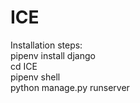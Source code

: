 # ICE
Installation steps:<br />
pipenv install django<br />
cd ICE<br />
pipenv shell<br />
python manage.py runserver<br />
